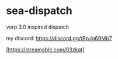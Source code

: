# sea-dispatch

vorp 3.0 inspired dispatch

my discord: https://discord.gg/tRpJg69Mb7

[https://streamable.com/03zkat]
